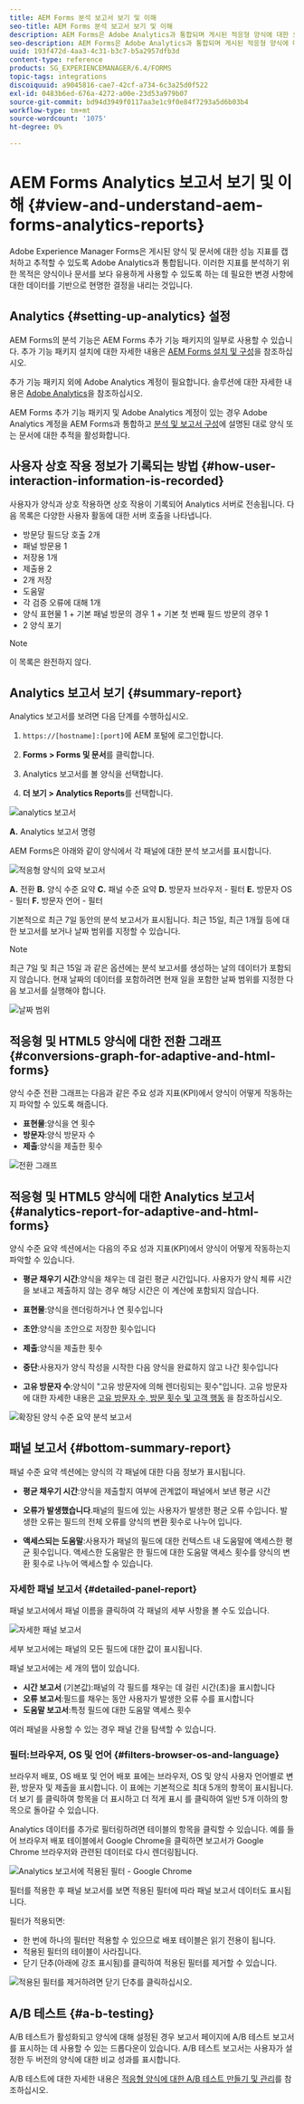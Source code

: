 ```yaml
---
title: AEM Forms 분석 보고서 보기 및 이해
seo-title: AEM Forms 분석 보고서 보기 및 이해
description: AEM Forms은 Adobe Analytics과 통합되며 게시된 적응형 양식에 대한 요약 및 세부 분석을 제공합니다.
seo-description: AEM Forms은 Adobe Analytics과 통합되며 게시된 적응형 양식에 대한 요약 및 세부 분석을 제공합니다.
uuid: 193f472d-4aa3-4c31-b3c7-b5a2957dfb3d
content-type: reference
products: SG_EXPERIENCEMANAGER/6.4/FORMS
topic-tags: integrations
discoiquuid: a9045816-cae7-42cf-a734-6c3a25d0f522
exl-id: 0483b6ed-676a-4272-a00e-23d53a979b07
source-git-commit: bd94d3949f0117aa3e1c9f0e84f7293a5d6b03b4
workflow-type: tm+mt
source-wordcount: '1075'
ht-degree: 0%

---
```


# AEM Forms Analytics 보고서 보기 및 이해 {#view-and-understand-aem-forms-analytics-reports}

Adobe Experience Manager Forms은 게시된 양식 및 문서에 대한 성능 지표를 캡처하고 추적할 수 있도록 Adobe Analytics과 통합됩니다. 이러한 지표를 분석하기 위한 목적은 양식이나 문서를 보다 유용하게 사용할 수 있도록 하는 데 필요한 변경 사항에 대한 데이터를 기반으로 현명한 결정을 내리는 것입니다.

## Analytics {#setting-up-analytics} 설정

AEM Forms의 분석 기능은 AEM Forms 추가 기능 패키지의 일부로 사용할 수 있습니다. 추가 기능 패키지 설치에 대한 자세한 내용은 [AEM Forms 설치 및 구성](/help/forms/using/installing-configuring-aem-forms-osgi.md)을 참조하십시오.

추가 기능 패키지 외에 Adobe Analytics 계정이 필요합니다. 솔루션에 대한 자세한 내용은 [Adobe Analytics](https://www.adobe.com/solutions/digital-analytics.html)을 참조하십시오.

AEM Forms 추가 기능 패키지 및 Adobe Analytics 계정이 있는 경우 Adobe Analytics 계정을 AEM Forms과 통합하고 [분석 및 보고서 구성](/help/forms/using/configure-analytics-forms-documents.md)에 설명된 대로 양식 또는 문서에 대한 추적을 활성화합니다.

## 사용자 상호 작용 정보가 기록되는 방법 {#how-user-interaction-information-is-recorded}

사용자가 양식과 상호 작용하면 상호 작용이 기록되어 Analytics 서버로 전송됩니다. 다음 목록은 다양한 사용자 활동에 대한 서버 호출을 나타냅니다.

* 방문당 필드당 호출 2개
* 패널 방문용 1
* 저장용 1개
* 제출용 2
* 2개 저장
* 도움말
* 각 검증 오류에 대해 1개
* 양식 표현물 1 + 기본 패널 방문의 경우 1 + 기본 첫 번째 필드 방문의 경우 1
* 2 양식 포기

>[!NOTE]
>
>이 목록은 완전하지 않다.

## Analytics 보고서 보기 {#summary-report}

Analytics 보고서를 보려면 다음 단계를 수행하십시오.

1. `https://[hostname]:[port]`에 AEM 포털에 로그인합니다.
1. **Forms > Forms 및 문서**&#x200B;를 클릭합니다.

1. Analytics 보고서를 볼 양식을 선택합니다.
1. **더 보기 > Analytics Reports**&#x200B;를 선택합니다.

![analytics 보고서](assets/analyticsreport.png)

**A.** Analytics 보고서 명령

AEM Forms은 아래와 같이 양식에서 각 패널에 대한 분석 보고서를 표시합니다.

![적응형 양식의 요약 보고서](assets/analyticsdashboard_callout.png)

**A.** 전환  **B.** 양식 수준 요약  **C.** 패널 수준 요약  **D.** 방문자 브라우저 - 필터  **E.** 방문자 OS - 필터  **F.** 방문자 언어 - 필터

기본적으로 최근 7일 동안의 분석 보고서가 표시됩니다. 최근 15일, 최근 1개월 등에 대한 보고서를 보거나 날짜 범위를 지정할 수 있습니다.

>[!NOTE]
>
>최근 7일 및 최근 15일 과 같은 옵션에는 분석 보고서를 생성하는 날의 데이터가 포함되지 않습니다. 현재 날짜의 데이터를 포함하려면 현재 일을 포함한 날짜 범위를 지정한 다음 보고서를 실행해야 합니다.

![날짜 범위](assets/date-range.png)

## 적응형 및 HTML5 양식에 대한 전환 그래프 {#conversions-graph-for-adaptive-and-html-forms}

양식 수준 전환 그래프는 다음과 같은 주요 성과 지표(KPI)에서 양식이 어떻게 작동하는지 파악할 수 있도록 해줍니다.

* **표현물**:양식을 연 횟수
* **방문자**:양식 방문자 수
* **제출**:양식을 제출한 횟수

![전환 그래프](assets/conversion-graph.png)

## 적응형 및 HTML5 양식에 대한 Analytics 보고서 {#analytics-report-for-adaptive-and-html-forms}

양식 수준 요약 섹션에서는 다음의 주요 성과 지표(KPI)에서 양식이 어떻게 작동하는지 파악할 수 있습니다.

* **평균 채우기 시간**:양식을 채우는 데 걸린 평균 시간입니다. 사용자가 양식 체류 시간을 보내고 제출하지 않는 경우 해당 시간은 이 계산에 포함되지 않습니다.
* **표현물**:양식을 렌더링하거나 연 횟수입니다

* **초안**:양식을 초안으로 저장한 횟수입니다
* **제출**:양식을 제출한 횟수
* **중단**:사용자가 양식 작성을 시작한 다음 양식을 완료하지 않고 나간 횟수입니다
* **고유 방문자 수**:양식이 &quot;고유 방문자에 의해 렌더링되는 횟수&quot;입니다. 고유 방문자에 대한 자세한 내용은 [고유 방문자 수, 방문 횟수 및 고객 행동](https://helpx.adobe.com/analytics/kb/unique-visitors-visitor-behavior.html) 을 참조하십시오.

![확장된 양식 수준 요약 분석 보고서](assets/analytics-report.png)

## 패널 보고서 {#bottom-summary-report}

패널 수준 요약 섹션에는 양식의 각 패널에 대한 다음 정보가 표시됩니다.

* **평균 채우기 시간**:양식을 제출할지 여부에 관계없이 패널에서 보낸 평균 시간

* **오류가 발생했습니다**.패널의 필드에 있는 사용자가 발생한 평균 오류 수입니다. 발생한 오류는 필드의 전체 오류를 양식의 변환 횟수로 나누어 입니다.

* **액세스되는 도움말**:사용자가 패널의 필드에 대한 컨텍스트 내 도움말에 액세스한 평균 횟수입니다. 액세스한 도움말은 한 필드에 대한 도움말 액세스 횟수를 양식의 변환 횟수로 나누어 액세스할 수 있습니다.

### 자세한 패널 보고서 {#detailed-panel-report}

패널 보고서에서 패널 이름을 클릭하여 각 패널의 세부 사항을 볼 수도 있습니다.

![자세한 패널 보고서](assets/panel-report-detailed.png)

세부 보고서에는 패널의 모든 필드에 대한 값이 표시됩니다.

패널 보고서에는 세 개의 탭이 있습니다.

* **시간 보고서** (기본값):패널의 각 필드를 채우는 데 걸린 시간(초)을 표시합니다
* **오류 보고서**:필드를 채우는 동안 사용자가 발생한 오류 수를 표시합니다
* **도움말 보고서**:특정 필드에 대한 도움말 액세스 횟수

여러 패널을 사용할 수 있는 경우 패널 간을 탐색할 수 있습니다.

### 필터:브라우저, OS 및 언어 {#filters-browser-os-and-language}

브라우저 배포, OS 배포 및 언어 배포 표에는 브라우저, OS 및 양식 사용자 언어별로 변환, 방문자 및 제출을 표시합니다. 이 표에는 기본적으로 최대 5개의 항목이 표시됩니다. 더 보기 를 클릭하여 항목을 더 표시하고 더 적게 표시 를 클릭하여 일반 5개 이하의 항목으로 돌아갈 수 있습니다.

Analytics 데이터를 추가로 필터링하려면 테이블의 항목을 클릭할 수 있습니다. 예를 들어 브라우저 배포 테이블에서 Google Chrome을 클릭하면 보고서가 Google Chrome 브라우저와 관련된 데이터로 다시 렌더링됩니다.

![Analytics 보고서에 적용된 필터 - Google Chrome  ](assets/filter.png)

필터를 적용한 후 패널 보고서를 보면 적용된 필터에 따라 패널 보고서 데이터도 표시됩니다.

필터가 적용되면:

* 한 번에 하나의 필터만 적용할 수 있으므로 배포 테이블은 읽기 전용이 됩니다.
* 적용된 필터의 테이블이 사라집니다.
* 닫기 단추(아래에 강조 표시됨)를 클릭하여 적용된 필터를 제거할 수 있습니다.

![적용된 필터를 제거하려면 닫기 단추를 클릭하십시오.](assets/close-filter.png)

## A/B 테스트 {#a-b-testing}

A/B 테스트가 활성화되고 양식에 대해 설정된 경우 보고서 페이지에 A/B 테스트 보고서를 표시하는 데 사용할 수 있는 드롭다운이 있습니다. A/B 테스트 보고서는 사용자가 설정한 두 버전의 양식에 대한 비교 성과를 표시합니다.

A/B 테스트에 대한 자세한 내용은 [적응형 양식에 대한 A/B 테스트 만들기 및 관리](/help/forms/using/ab-testing-adaptive-forms.md)를 참조하십시오.
